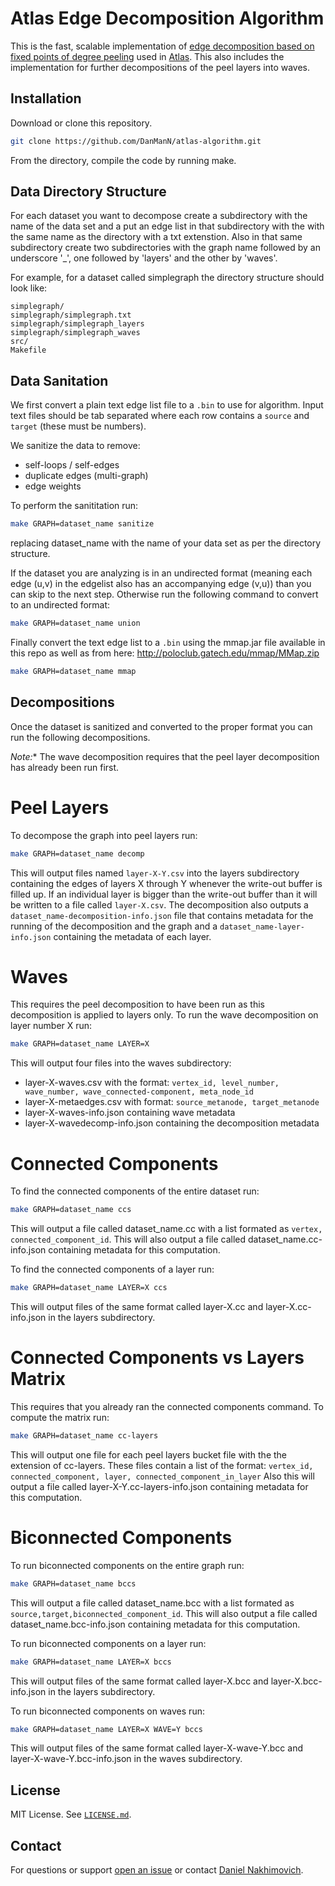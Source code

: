 # Atlas Edge Decomposition Algorithm

This is the fast, scalable implementation of [edge decomposition based on fixed points of degree peeling][edge-decomp] used in [Atlas][atlas].
This also includes the implementation for further decompositions of the peel layers into waves.

## Installation

Download or clone this repository.

```bash
git clone https://github.com/DanManN/atlas-algorithm.git
```

From the directory, compile the code by running make.

## Data Directory Structure

For each dataset you want to decompose create a subdirectory with the name of
the data set and a put an edge list in that subdirectory with the with the same
name as the directory with a txt extenstion. Also in that same subdirectory
create two subdirectories with the graph name followed by an underscore '\_',
one followed by 'layers' and the other by 'waves'.

For example, for a dataset called simplegraph the directory structure should look like:

```
simplegraph/
simplegraph/simplegraph.txt
simplegraph/simplegraph_layers
simplegraph/simplegraph_waves
src/
Makefile
```

## Data Sanitation

We first convert a plain text edge list file to a `.bin` to use for algorithm.
Input text files should be tab separated where each row contains a `source` and
`target` (these must be numbers).

We sanitize the data to remove:

* self-loops / self-edges
* duplicate edges (multi-graph)
* edge weights

To perform the sanititation run:

```bash
make GRAPH=dataset_name sanitize
```

replacing dataset\_name with the name of your data set as per the directory
structure.

If the dataset you are analyzing is in an undirected format (meaning each edge
(u,v) in the edgelist also has an accompanying edge (v,u)) than you can skip to
the next step. Otherwise run the following command to convert to an undirected
format:

```bash
make GRAPH=dataset_name union
```

Finally convert the text edge list to a `.bin` using the mmap.jar file
available in this repo as well as from here:
http://poloclub.gatech.edu/mmap/MMap.zip

```bash
make GRAPH=dataset_name mmap
```

## Decompositions

Once the dataset is sanitized and converted to the proper format you can run
the following decompositions.

**Note*:** The wave decomposition requires that the peel layer decomposition
has already been run first.

# Peel Layers

To decompose the graph into peel layers run:

```bash
make GRAPH=dataset_name decomp
```

This will output files named `layer-X-Y.csv` into the layers subdirectory
containing the edges of layers X through Y whenever the write-out buffer is
filled up.  If an individual layer is bigger than the write-out buffer than it
will be written to a file called `layer-X.csv`. The decomposition also outputs
a `dataset_name-decomposition-info.json` file that contains metadata for the
running of the decomposition and the graph and a `dataset_name-layer-info.json`
containing the metadata of each layer.

# Waves

This requires the peel decomposition to have been run as this decomposition is
applied to layers only.  To run the wave decomposition on layer number X run:

```bash
make GRAPH=dataset_name LAYER=X
```
This will output four files into the waves subdirectory:

- layer-X-waves.csv with the format:
`vertex_id, level_number, wave_number, wave_connected-component, meta_node_id`
- layer-X-metaedges.csv with format:
`source_metanode, target_metanode`
- layer-X-waves-info.json containing wave metadata
- layer-X-wavedecomp-info.json containing the decomposition metadata

# Connected Components

To find the connected components of the entire dataset run:

```bash
make GRAPH=dataset_name ccs
```
This will output a file called dataset\_name.cc with a list formated as `vertex,
connected_component_id`. This will also output a file called
dataset\_name.cc-info.json containing metadata for this computation.

To find the connected components of a layer run:

```bash
make GRAPH=dataset_name LAYER=X ccs
```

This will output files of the same format called layer-X.cc and
layer-X.cc-info.json in the layers subdirectory.

# Connected Components vs Layers Matrix

This requires that you already ran the connected components command.  To
compute the matrix run:

```bash
make GRAPH=dataset_name cc-layers
```

This will output one file for each peel layers bucket file with the the
extension of cc-layers. These files contain a list of the format:
`vertex_id, connected_component, layer, connected_component_in_layer`
Also this will output a file called layer-X-Y.cc-layers-info.json containing
metadata for this computation.

# Biconnected Components

To run biconnected components on the entire graph run:

```bash
make GRAPH=dataset_name bccs
```

This will output a file called dataset\_name.bcc with a list formated as
`source,target,biconnected_component_id`. This will also output a file called
dataset\_name.bcc-info.json containing metadata for this computation.

To run biconnected components on a layer run:

```bash
make GRAPH=dataset_name LAYER=X bccs
```

This will output files of the same format called layer-X.bcc and
layer-X.bcc-info.json in the layers subdirectory.

To run biconnected components on waves run:

```bash
make GRAPH=dataset_name LAYER=X WAVE=Y bccs
```

This will output files of the same format called layer-X-wave-Y.bcc and
layer-X-wave-Y.bcc-info.json in the waves subdirectory.

## License

MIT License. See [`LICENSE.md`](LICENSE.md).


## Contact

For questions or support [open an issue][issues] or contact [Daniel Nakhimovich][dan].

[edge-decomp]: https://link.springer.com/article/10.1007/s13278-014-0191-7
[atlas]: https://github.com/DanManN/atlas
[dan]: dnahimov@gmail.com
[issues]: https://github.com/DanManN/atlas-algorithm/issues
